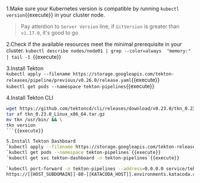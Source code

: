 
1.Make sure your Kubernetes version is compatible by running `kubectl version`{{execute}} in your cluster node.
> Pay attention to `Server Version` line, if `GitVersion` is greater than `v1.17.0`, it's good to go

2.Check if the available resources meet the minimal prerequisite in your cluster.
`kubectl describe nodes/node01 | grep --color=always  "memory:" | tail -1 `{{execute}}   

3.Install Tekton    
`kubectl apply --filename https://storage.googleapis.com/tekton-releases/pipeline/previous/v0.26.0/release.yaml`{{execute}}   
`kubectl get pods --namespace tekton-pipelines`{{execute}}

4.Install Tekton CLI   
```bash
wget https://github.com/tektoncd/cli/releases/download/v0.23.0/tkn_0.23.0_Linux_x86_64.tar.gz
tar xf tkn_0.23.0_Linux_x86_64.tar.gz
mv tkn /usr/bin/ && \
tkn version
```{{execute}}

5.Install Tekton Dashboard
`kubectl apply --filename https://storage.googleapis.com/tekton-releases/dashboard/latest/tekton-dashboard-release.yaml`{{execute}}    
`kubectl get pods --namespace tekton-pipelines`{{execute}}   
`kubectl get svc tekton-dashboard -n tekton-pipelines`{{execute}}    

`kubectl port-forward -n tekton-pipelines --address=0.0.0.0 service/tekton-dashboard 80:9097 > /dev/null 2>&1 &`{{execute}}   
https://[[HOST_SUBDOMAIN]]-80-[[KATACODA_HOST]].environments.katacoda.com/
